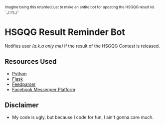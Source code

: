 <sub>Imagine being this retarded just to make an entire bot for updating the HSGQG result lol. ¯\_(ツ)_/¯</sub>

# HSGQG Result Reminder Bot

Notifies user _(a.k.a only me)_ if the result of the HSGQG Contest is released.

## Resources Used

- [Python](https://www.python.org/)
- [Flask](https://flask.palletsprojects.com/en/2.0.x/)
- [Feedparser](https://pypi.org/project/feedparser/)
- [Facebook Messenger Platform](https://developers.facebook.com/docs/messenger-platform/introduction)

## Disclaimer

- My code is ugly, but because I code for fun, I ain't gonna care much.
